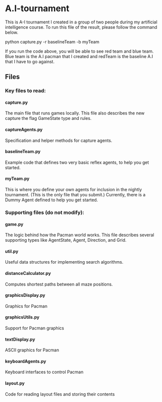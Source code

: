 # A.I-tournament

This is A-I tournament I created in a group of two people during my artificial intelligence course. To run this file of the
result, please follow the command below.

  python capture.py -r baselineTeam -b myTeam
  
If you run the code above, you will be able to see red team and blue team. Blue team is the A.I pacman that I created and
redTeam is the baseline A.I that I have to go against.

## Files

### Key files to read:
  #### capture.py	
  The main file that runs games locally. This file also describes the new capture the flag GameState type and rules.
  
  #### captureAgents.py	
  Specification and helper methods for capture agents.
  
  #### baselineTeam.py	
  Example code that defines two very basic reflex agents, to help you get started.
  
  #### myTeam.py	
  This is where you define your own agents for inclusion in the nightly tournament. (This is the only file that you submit.) 
  Currently, there is a Dummy Agent defined to help you get started.

### Supporting files (do not modify):
  #### game.py
  The logic behind how the Pacman world works. This file describes several supporting types like AgentState, Agent, Direction, and Grid.
  
  #### util.py
  Useful data structures for implementing search algorithms.

  #### distanceCalculator.py
  Computes shortest paths between all maze positions.
  
  #### graphicsDisplay.py	
  Graphics for Pacman

  #### graphicsUtils.py	
  Support for Pacman graphics
  
  #### textDisplay.py	
  ASCII graphics for Pacman
  
  #### keyboardAgents.py	
  Keyboard interfaces to control Pacman
  
  #### layout.py
  Code for reading layout files and storing their contents
